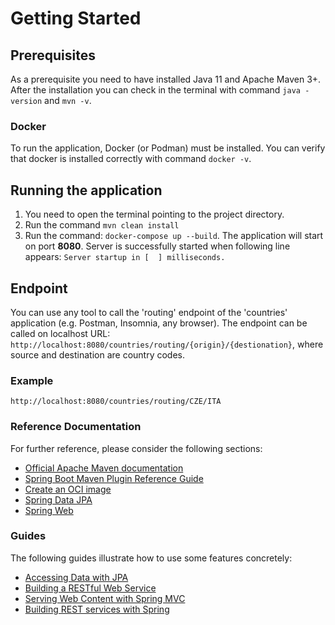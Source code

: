 # Getting Started

## Prerequisites
As a prerequisite you need to have installed Java 11 and Apache Maven 3+.
After the installation you can check in the terminal with command `java -version` and `mvn -v`.

### Docker
To run the application, Docker (or Podman) must be installed.
You can verify that docker is installed correctly with command `docker -v`.

## Running the application
1. You need to open the terminal pointing to the project directory.
2. Run the command `mvn clean install`
3. Run the command: `docker-compose up --build`.
The application will start on port **8080**. Server is successfully started when following line appears:
`Server startup in [  ] milliseconds.`

## Endpoint
You can use any tool to call the 'routing' endpoint of the 'countries' application (e.g. Postman, Insomnia, any browser).
The endpoint can be called on localhost URL: `http://localhost:8080/countries/routing/{origin}/{destionation}`, 
where source and destination are country codes.

### Example
`http://localhost:8080/countries/routing/CZE/ITA`

### Reference Documentation
For further reference, please consider the following sections:

* [Official Apache Maven documentation](https://maven.apache.org/guides/index.html)
* [Spring Boot Maven Plugin Reference Guide](https://docs.spring.io/spring-boot/docs/2.4.1/maven-plugin/reference/html/)
* [Create an OCI image](https://docs.spring.io/spring-boot/docs/2.4.1/maven-plugin/reference/html/#build-image)
* [Spring Data JPA](https://docs.spring.io/spring-boot/docs/2.4.1/reference/htmlsingle/#boot-features-jpa-and-spring-data)
* [Spring Web](https://docs.spring.io/spring-boot/docs/2.4.1/reference/htmlsingle/#boot-features-developing-web-applications)

### Guides
The following guides illustrate how to use some features concretely:

* [Accessing Data with JPA](https://spring.io/guides/gs/accessing-data-jpa/)
* [Building a RESTful Web Service](https://spring.io/guides/gs/rest-service/)
* [Serving Web Content with Spring MVC](https://spring.io/guides/gs/serving-web-content/)
* [Building REST services with Spring](https://spring.io/guides/tutorials/bookmarks/)

